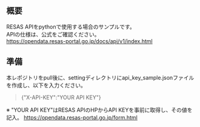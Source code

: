 ## 概要
RESAS APIをpythonで使用する場合のサンプルです。  
APIの仕様は、公式をご確認ください。  
https://opendata.resas-portal.go.jp/docs/api/v1/index.html

## 準備
本レポジトリをpull後に、settingディレクトリにapi_key_sample.jsonファイルを作成し、以下を入力ください。
> {"X-API-KEY":"YOUR API KEY"}

※ "YOUR API KEY"はRESAS APIのHPからAPI KEYを事前に取得し、その値を記入。
https://opendata.resas-portal.go.jp/form.html